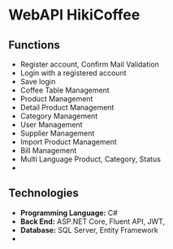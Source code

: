 # WebAPI HikiCoffee

## Functions

* Register account, Confirm Mail Validation
* Login with a registered account
* Save login
* Coffee Table Management
* Product Management
* Detail Product Management
* Category Management
* User Management
* Supplier Management
* Import Product Management
* Bill Management
* Multi Language Product, Category, Status
* 

## Technologies

* **Programming Language:** C#
* **Back End:**  ASP.NET Core, Fluent API, JWT, 
* **Database:** SQL Server, Entity Framework
* 
